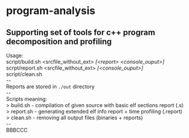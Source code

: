 # program-analysis
Supporting set of tools for c++ program decomposition and profiling
--
Usage:<br>
script/build.sh <srcfile_without_ext> *[\<report\> <console_ouput>]*<br>
scrpt/report.sh <srcfile_without_ext> *[<console_ouput>]*<br>
script/clean.sh<br>
\--<br>
Reports are stored in `./out` directory<br>
\--<br>
Scripts meaning:<br>
\> build.sh - compilation of given source with basic elf sections report (<bin>.s)<br>
\> report.sh - generating extended elf info report + time profiling (<bin>.report)<br>
\> clean.sh - removing all output files (binaries + reports)<br>
\--<br>
BBBCCC
